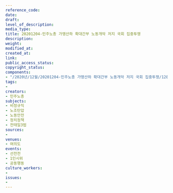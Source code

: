 ```yaml
---
reference_code: 
date: 
draft: 
level_of_description: 
media_type: 
title: 20201204-민주노총 가맹산하 확대간부 노동개악 저지 국회 집중투쟁
description: 
weight: 
modified_at: 
created_at: 
link: 
public_access_status: 
copyright_status: 
components:
- "/2020년/12월/20201204-민주노총 가맹산하 확대간부 노동개악 저지 국회 집중투쟁/1280_5D43022.jpg"
tags:
- 
creators:
- 민주노총
subjects:
- 비정규직
- 노조탄압
- 노동안전
- 정치정책
- 전태일3법
sources:
- 
venues:
- 여의도
events:
- 선전전
- 1인시위
- 공동행동
culture_workers:
- 
issues:
- 
---
```

